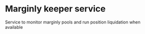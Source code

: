 # Marginly keeper service

Service to monitor marginly pools and run position liquidation when available
